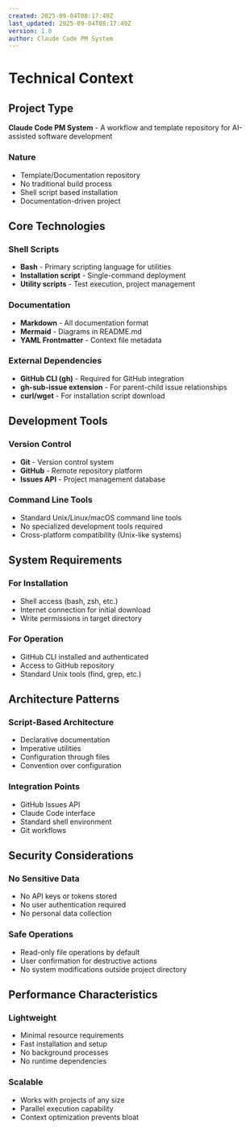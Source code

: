 ```yaml
---
created: 2025-09-04T08:17:49Z
last_updated: 2025-09-04T08:17:49Z
version: 1.0
author: Claude Code PM System
---
```


# Technical Context

## Project Type

**Claude Code PM System** - A workflow and template repository for AI-assisted software development

### Nature
- Template/Documentation repository
- No traditional build process
- Shell script based installation
- Documentation-driven project

## Core Technologies

### Shell Scripts
- **Bash** - Primary scripting language for utilities
- **Installation script** - Single-command deployment
- **Utility scripts** - Test execution, project management

### Documentation
- **Markdown** - All documentation format
- **Mermaid** - Diagrams in README.md
- **YAML Frontmatter** - Context file metadata

### External Dependencies
- **GitHub CLI (gh)** - Required for GitHub integration
- **gh-sub-issue extension** - For parent-child issue relationships
- **curl/wget** - For installation script download

## Development Tools

### Version Control
- **Git** - Version control system
- **GitHub** - Remote repository platform
- **Issues API** - Project management database

### Command Line Tools
- Standard Unix/Linux/macOS command line tools
- No specialized development tools required
- Cross-platform compatibility (Unix-like systems)

## System Requirements

### For Installation
- Shell access (bash, zsh, etc.)
- Internet connection for initial download
- Write permissions in target directory

### For Operation
- GitHub CLI installed and authenticated
- Access to GitHub repository
- Standard Unix tools (find, grep, etc.)

## Architecture Patterns

### Script-Based Architecture
- Declarative documentation
- Imperative utilities
- Configuration through files
- Convention over configuration

### Integration Points
- GitHub Issues API
- Claude Code interface
- Standard shell environment
- Git workflows

## Security Considerations

### No Sensitive Data
- No API keys or tokens stored
- No user authentication required
- No personal data collection

### Safe Operations
- Read-only file operations by default
- User confirmation for destructive actions
- No system modifications outside project directory

## Performance Characteristics

### Lightweight
- Minimal resource requirements
- Fast installation and setup
- No background processes
- No runtime dependencies

### Scalable
- Works with projects of any size
- Parallel execution capability
- Context optimization prevents bloat